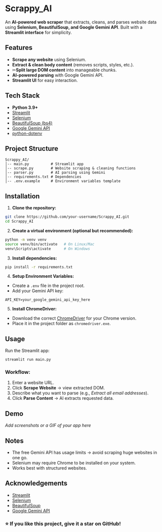 # Scrappy\_AI

An **AI-powered web scraper** that extracts, cleans, and parses website data using **Selenium, BeautifulSoup, and Google Gemini API**. Built with a **Streamlit interface** for simplicity.


## Features

* **Scrape any website** using Selenium.
* **Extract & clean body content** (removes scripts, styles, etc.).
* ✂**Split large DOM content** into manageable chunks.
* **AI-powered parsing** with Google Gemini API.
* **Streamlit UI** for easy interaction.

## Tech Stack

* **Python 3.9+**
* [Streamlit](https://streamlit.io/)
* [Selenium](https://www.selenium.dev/)
* [BeautifulSoup (bs4)](https://www.crummy.com/software/BeautifulSoup/)
* [Google Gemini API](https://ai.google.dev/)
* [python-dotenv](https://pypi.org/project/python-dotenv/)


## Project Structure

```
Scrappy_AI/
│-- main.py          # Streamlit app
│-- scrape.py        # Website scraping & cleaning functions
│-- parser.py        # AI parsing using Gemini
│-- requirements.txt # Dependencies
│-- .env.example     # Environment variables template
```


## Installation

1. **Clone the repository:**

```bash
git clone https://github.com/your-username/Scrappy_AI.git
cd Scrappy_AI
```

2. **Create a virtual environment (optional but recommended):**

```bash
python -m venv venv
source venv/bin/activate   # On Linux/Mac
venv\Scripts\activate      # On Windows
```

3. **Install dependencies:**

```bash
pip install -r requirements.txt
```

4. **Setup Environment Variables:**

* Create a `.env` file in the project root.
* Add your Gemini API key:

```env
API_KEY=your_google_gemini_api_key_here
```

5. **Install ChromeDriver:**

* Download the correct [ChromeDriver](https://sites.google.com/chromium.org/driver/) for your Chrome version.
* Place it in the project folder as `chromedriver.exe`.


## Usage

Run the Streamlit app:

```bash
streamlit run main.py
```

### Workflow:

1. Enter a website URL.
2. Click **Scrape Website** → view extracted DOM.
3. Describe what you want to parse (e.g., *Extract all email addresses*).
4. Click **Parse Content** → AI extracts requested data.


## Demo

*Add screenshots or a GIF of your app here*


## Notes

* The free Gemini API has usage limits → avoid scraping huge websites in one go.
* Selenium may require Chrome to be installed on your system.
* Works best with structured websites.


## Acknowledgements

* [Streamlit](https://streamlit.io/)
* [Selenium](https://www.selenium.dev/)
* [BeautifulSoup](https://www.crummy.com/software/BeautifulSoup/)
* [Google Gemini API](https://ai.google.dev/)


### ⭐ If you like this project, give it a star on GitHub!
